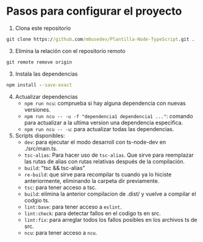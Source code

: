 # Pasos para configurar el proyecto

1. Clona este repositorio

```cmd
git clone https://github.com/m0usedev/Plantilla-Node-TypeScript.git .
```

3. Elimina la relación con el repositorio remoto

```cmd
git remote remove origin
```

3. Instala las dependencias

```cmd
npm install --save-exact
```

4. Actualizar dependencias
   - `npm run ncu`: comprueba si hay alguna dependencia con nuevas versiones.
   - `npm run ncu -- -u -f "dependencia1 dependencia1 ..."`: comando para actualizar a la ultima version una dependencia especifica.
   - `npm run ncu -- -u`: para actualizar todas las dependencias.
5. Scripts disponibles:
   - `dev`: para ejecutar el modo desarroll con ts-node-dev en ./src/main.ts.
   - `tsc-alias`: Para hacer uso de `tsc-alias`. Que sirve para reemplazar las rutas de alias con rutas relativas después de la compilación.
   - `build`: "tsc && tsc-alias"
   - `re-build`: que sirve para recompilar ts cuando ya lo hiciste anteriormente, eliminando la carpeta dir previamente.
   - `tsc`: para tener acceso a tsc.
   - `build`: elimina la anterior compilacion de .dist/ y vuelve a compilar el codgio ts.
   - `lint:base`: para tener acceso a `eslint`.
   - `lint:check`: para detectar fallos en el codigo ts en src.
   - `lint:fix`: para arreglar todos los fallos posibles en los archivos ts de src.
   - `ncu`: para tener acceso a `ncu`.
